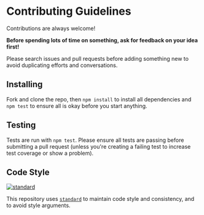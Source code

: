 # Contributing Guidelines

Contributions are always welcome!

**Before spending lots of time on something, ask for feedback on your idea first!**

Please search issues and pull requests before adding something new to avoid duplicating 
efforts and conversations.


## Installing

Fork and clone the repo, then `npm install` to install all dependencies and `npm test` to 
ensure all is okay before you start anything.


## Testing

Tests are run with `npm test`. Please ensure all tests are passing before submitting 
a pull request (unless you're creating a failing test to increase test coverage or show a problem).

## Code Style

[![standard][standard-image]][standard-url]

This repository uses [`standard`][standard-url] to maintain code style and consistency, 
and to avoid style arguments.

[standard-image]: https://cdn.rawgit.com/feross/standard/master/badge.svg
[standard-url]: https://github.com/feross/standard